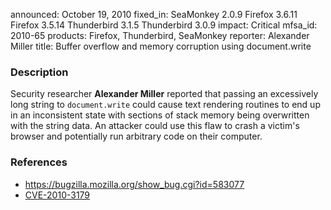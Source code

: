 announced: October 19, 2010
fixed_in: SeaMonkey 2.0.9
          Firefox 3.6.11
          Firefox 3.5.14
          Thunderbird 3.1.5
          Thunderbird 3.0.9
impact: Critical
mfsa_id: 2010-65
products: Firefox, Thunderbird, SeaMonkey
reporter: Alexander Miller
title: Buffer overflow and memory corruption using document.write

<h3>Description</h3>

<p>Security researcher <strong>Alexander Miller</strong> reported that
passing an excessively long string to <code>document.write</code>
could cause text rendering routines to end up in an inconsistent state
with sections of stack memory being overwritten with the string data.
An attacker could use this flaw to crash a victim's browser and
potentially run arbitrary code on their computer.</p>

<h3>References</h3>

<ul>
  <li><a href="https://bugzilla.mozilla.org/show_bug.cgi?id=583077">https://bugzilla.mozilla.org/show_bug.cgi?id=583077</a></li>
  <li><a class="ex-ref" href="http://cve.mitre.org/cgi-bin/cvename.cgi?name=CVE-2010-3179">CVE-2010-3179</a></li>
</ul>




